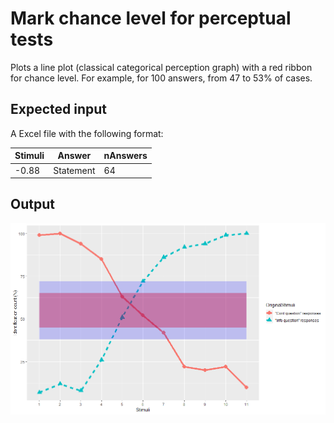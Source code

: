 # Mark chance level for perceptual tests
Plots a line plot (classical categorical perception graph) with a red ribbon for chance level. For example, for 100 answers, from 47 to 53% of cases.

## Expected input 
A Excel file with the following format:

Stimuli | Answer | nAnswers
------------ | ------------- | -------------
-0.88 | Statement | 64

## Output
![image](output.png)
